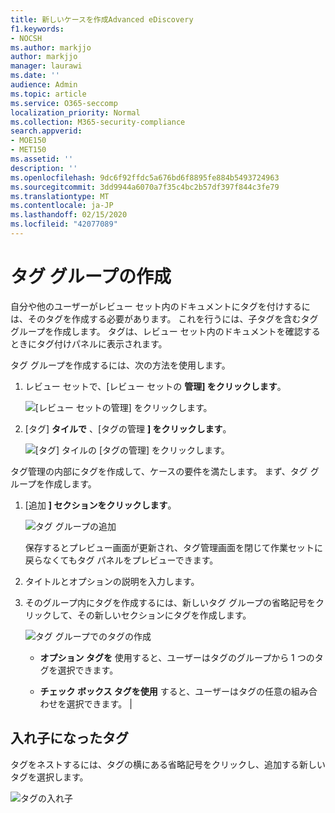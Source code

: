 ```yaml
---
title: 新しいケースを作成Advanced eDiscovery
f1.keywords:
- NOCSH
ms.author: markjjo
author: markjjo
manager: laurawi
ms.date: ''
audience: Admin
ms.topic: article
ms.service: O365-seccomp
localization_priority: Normal
ms.collection: M365-security-compliance
search.appverid:
- MOE150
- MET150
ms.assetid: ''
description: ''
ms.openlocfilehash: 9dc6f92ffdc5a676bd6f8895fe884b5493724963
ms.sourcegitcommit: 3dd9944a6070a7f35c4bc2b57df397f844c3fe79
ms.translationtype: MT
ms.contentlocale: ja-JP
ms.lasthandoff: 02/15/2020
ms.locfileid: "42077089"
---
```

# <a name="create-tag-groups"></a>タグ グループの作成

自分や他のユーザーがレビュー セット内のドキュメントにタグを付けするには、そのタグを作成する必要があります。 これを行うには、子タグを含むタグ グループを作成します。 タグは、レビュー セット内のドキュメントを確認するときにタグ付けパネルに表示されます。

タグ グループを作成するには、次の方法を使用します。

1.  レビュー セットで、[レビュー セットの **管理] をクリックします**。

    ![[レビュー セットの管理] をクリックします。](../media/ED-managews.png)

2.  [タグ] **タイルで** 、[タグの管理 **] をクリックします**。

    ![[タグ] タイルの [タグの管理] をクリックします。](../media/ED-managetags.png)

タグ管理の内部にタグを作成して、ケースの要件を満たします。 まず、タグ グループを作成します。

1.  [追加 **] セクションをクリックします**。

    ![タグ グループの追加](../media/ED-addtagsection.png)

    保存するとプレビュー画面が更新され、タグ管理画面を閉じて作業セットに戻らなくてもタグ パネルをプレビューできます。

2. タイトルとオプションの説明を入力します。 

3. そのグループ内にタグを作成するには、新しいタグ グループの省略記号をクリックして、その新しいセクションにタグを作成します。
    
    ![タグ グループでのタグの作成](../media/ED-createtag.png)

   - **オプション タグを** 使用すると、ユーザーはタグのグループから 1 つのタグを選択できます。
   
   - **チェック ボックス タグを使用** すると、ユーザーはタグの任意の組み合わせを選択できます。 |

## <a name="nested-tags"></a>入れ子になったタグ

タグをネストするには、タグの横にある省略記号をクリックし、追加する新しいタグを選択します。

![タグの入れ子](../media/ED-tagnesting.png)


